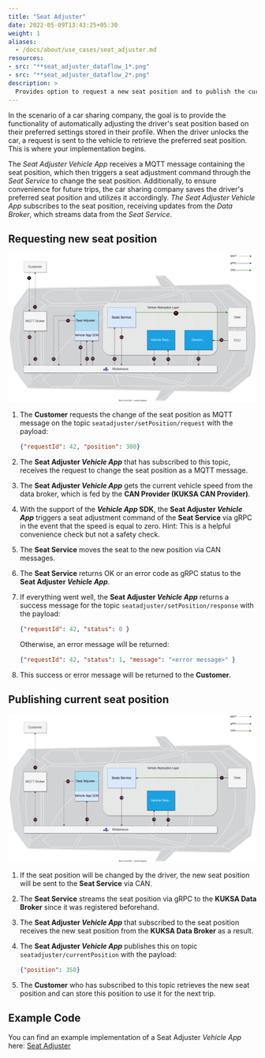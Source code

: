 ```yaml
---
title: "Seat Adjuster"
date: 2022-05-09T13:43:25+05:30
weight: 1
aliases:
  - /docs/about/use_cases/seat_adjuster.md
resources:
- src: "**seat_adjuster_dataflow_1*.png"
- src: "**seat_adjuster_dataflow_2*.png"
description: >
  Provides option to request a new seat position and to publish the current seat position
---
```


In the scenario of a car sharing company, the goal is to provide the functionality of automatically adjusting the driver's seat position based on their preferred settings stored in their profile. When the driver unlocks the car, a request is sent to the vehicle to retrieve the preferred seat position. This is where your implementation begins.

The _Seat Adjuster Vehicle App_ receives a MQTT message containing the seat position, which then triggers a seat adjustment command through the _Seat Service_ to change the seat position. Additionally, to ensure convenience for future trips, the car sharing company saves the driver's preferred seat position and utilizes it accordingly. _The Seat Adjuster Vehicle App_ subscribes to the seat position, receiving updates from the _Data Broker_, which streams data from the _Seat Service_.

## Requesting new seat position

![seat_adjuster_dataflow_1](./seat_adjuster_dataflow_1.png)

1. The **Customer** requests the change of the seat position as MQTT message on the topic `seatadjuster/setPosition/request` with the payload:

   ```json
   {"requestId": 42, "position": 300}
   ```

2. The **Seat Adjuster _Vehicle App_** that has subscribed to this topic, receives the request to change the seat position as a MQTT message.
3. The **Seat Adjuster _Vehicle App_** gets the current vehicle speed from the data broker, which is fed by the **CAN Provider (KUKSA CAN Provider)**.
4. With the support of the **_Vehicle App_ SDK**, the **Seat Adjuster _Vehicle App_** triggers a seat adjustment command of the **Seat Service** via gRPC in the event that the speed is equal to zero. Hint: This is a helpful convenience check but not a safety check.
5. The **Seat Service** moves the seat to the new position via CAN messages.
6. The **Seat Service** returns OK or an error code as gRPC status to the **Seat Adjuster _Vehicle App_**.
7. If everything went well, the **Seat Adjuster _Vehicle App_** returns a success message for the topic `seatadjuster/setPosition/response` with the payload:

   ```json
   {"requestId": 42, "status": 0 }
   ```

   Otherwise, an error message will be returned:

   ```json
   {"requestId": 42, "status": 1, "message": "<error message>" }
   ```

8. This success or error message will be returned to the **Customer**.

## Publishing current seat position

![seat_adjuster_dataflow_2](./seat_adjuster_dataflow_2.png)

1. If the seat position will be changed by the driver, the new seat position will be sent to the **Seat Service** via CAN.
2. The **Seat Service** streams the seat position via gRPC to the **KUKSA Data Broker** since it was registered beforehand.
3. The **Seat Adjuster _Vehicle App_** that subscribed to the seat position receives the new seat position from the **KUKSA Data Broker** as a result.
4. The **Seat Adjuster _Vehicle App_** publishes this on topic `seatadjuster/currentPosition` with the payload:

    ```json
    {"position": 350}
    ```

5. The **Customer** who has subscribed to this topic retrieves the new seat position and can store this position to use it for the next trip.

## Example Code

You can find an example implementation of a Seat Adjuster _Vehicle App_ here:
[Seat Adjuster](https://github.com/eclipse-velocitas/vehicle-app-python-sdk/tree/main/examples/seat-adjuster)
